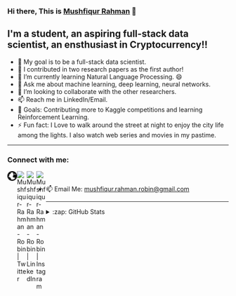 ### Hi there, This is [Mushfiqur Rahman][website] 👋

## I'm a student, an aspiring full-stack data scientist, an ensthusiast in Cryptocurrency!!

- 🏁 My goal is to be a full-stack data scientist.
- 🔭 I contributed in two research papers as the first author! 
- 🌱 I’m currently learning Natural Language Processing. 😄
- 💬 Ask me about machine learning, deep learning, neural networks.
- 👯 I’m looking to collaborate with the other researchers.
- 📫 Reach me in LinkedIn/Email.
- 🥅 Goals: Contributing more to Kaggle competitions and learning Reinforcement Learning.
- ⚡ Fun fact: I Love to walk around the street at night to enjoy the city life among the lights. I also watch web series and movies in my pastime.

---

### Connect with me:

[<img align="left" alt="Portfolio" width="22px" src="https://raw.githubusercontent.com/iconic/open-iconic/master/svg/globe.svg" />][website]

[<img align="left" alt="Mushfiqur-Rahman-Robin | Twitter" width="22px" src="https://cdn.jsdelivr.net/npm/simple-icons@v3/icons/twitter.svg" />][twitter]

[<img align="left" alt="Mushfiqur-Rahman-Robin | LinkedIn" width="22px" src="https://cdn.jsdelivr.net/npm/simple-icons@v3/icons/linkedin.svg" />][linkedin]

[<img align="left" alt="Mushfiqur-Rahman-Robin | Instagram" width="22px" src="https://cdn.jsdelivr.net/npm/simple-icons@v3/icons/instagram.svg" />][instagram]

<br />

- 📫 Email Me: <mushfiqur.rahman.robin@gmail.com>

---


<details>

  <summary>:zap: GitHub Stats</summary>

  [<img align="left" alt="Mushfiq's GitHub Stats" src="https://github-readme-stats.vercel.app/api?username=Mushfiqur-Rahman-Robin&show_icons=true&theme=radical"/>](https://github.com/Mushfiqur-Rahman-Robin/)
" />

</details>

[website]: https://mushfiqur-rahman-robin.github.io/Portfolio/
[twitter]: https://twitter.com/MushfiqurRobin
[instagram]: https://www.instagram.com/mushfiqur._.rahman/
[linkedin]: https://www.linkedin.com/in/mushfiqur--rahman/
[email]: <mushfiqur.rahman.robin@gmail.com>

